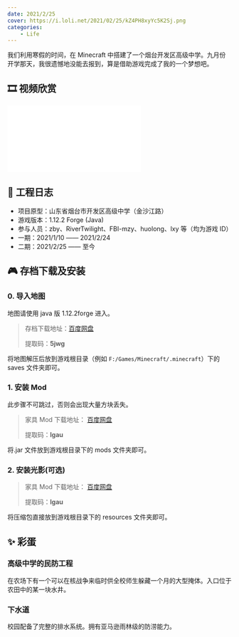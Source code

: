 ```yaml
---
date: 2021/2/25
cover: https://i.loli.net/2021/02/25/kZ4PH8xyYc5K2Sj.png
categories:
    - Life
---
```


我们利用寒假的时间，在 Minecraft 中搭建了一个烟台开发区高级中学。九月份开学那天，我很遗憾地没能去报到，算是借助游戏完成了我的一个梦想吧。

## 🎞 视频欣赏

<iframe src="//player.bilibili.com/player.html?aid=844303535&bvid=BV1X54y1Y7Vp&cid=302453202&page=1" scrolling="no" border="0" frameborder="no" framespacing="0" allowfullscreen="true"> </iframe>

## 🚧 工程日志

-   项目原型：山东省烟台市开发区高级中学（金沙江路）
-   游戏版本：1.12.2 Forge (Java)
-   参与人员：zby、RiverTwilight、FBI-mzy、huolong、lxy 等（均为游戏 ID）
-   一期：2021/1/10 —— 2021/2/24
-   二期：2021/2/25 —— 至今

## 🎮 存档下载及安装

### 0. 导入地图

地图请使用 java 版 1.12.2forge 进入。

> 存档下载地址：[百度网盘](https://pan.baidu.com/s/13zG8Xm6yR-Exu1QUKJZaFw)
>
> 提取码：**5jwg**

将地图解压后放到游戏根目录（例如 `F:/Games/Minecraft/.minecraft`）下的 saves 文件夹即可。

### 1. 安装 Mod

此步骤不可跳过，否则会出现大量方块丢失。

> 家具 Mod 下载地址： [百度网盘](https://pan.baidu.com/s/1a9cUIv0r1Ev2qXJPV1ujpg)
>
> 提取码：**lgau**

将.jar 文件放到游戏根目录下的 mods 文件夹即可。

### 2. 安装光影(可选)

> 家具 Mod 下载地址： [百度网盘](https://pan.baidu.com/s/1a9cUIv0r1Ev2qXJPV1ujpg)
>
> 提取码：**lgau**

将压缩包直接放到游戏根目录下的 resources 文件夹即可。

## ✨ 彩蛋

### 高级中学的民防工程

在农场下有一个可以在核战争来临时供全校师生躲藏一个月的大型掩体。入口位于农田中的某一块水井。

### 下水道

校园配备了完整的排水系统。拥有亚马逊雨林级的防涝能力。
